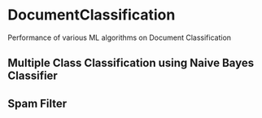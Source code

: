 # DocumentClassification
Performance of various ML algorithms on Document Classification

## Multiple Class Classification using Naive Bayes Classifier

## Spam Filter
